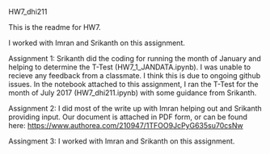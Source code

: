 HW7_dhi211

This is the readme for HW7.



I worked with Imran and Srikanth on this assignment. 


Assignment 1: Srikanth did the coding for running the month of January and helping to determine the T-Test (HW7_1_JANDATA.ipynb). I was unable to recieve any feedback from a classmate. I think this is due to ongoing github issues. In the notebook attached to this assignment, I ran the T-Test for the month of July 2017 (HW7_dhi211.ipynb) with some guidance from Srikanth. 



Assignment 2: I did most of the write up with Imran helping out and Srikanth providing input. Our document is attached in PDF form, or can be found here: https://www.authorea.com/210947/1TFOO9JcPyG635su70csNw


Assingment 3: I worked with Imran and Srikanth on this assignment. 
